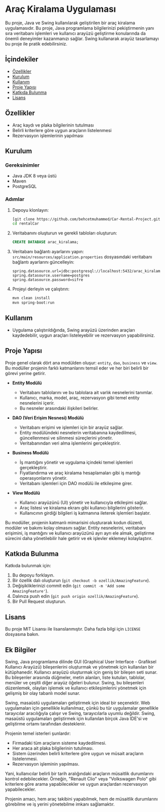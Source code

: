 # Araç Kiralama Uygulaması

Bu proje, Java ve Swing kullanılarak geliştirilen bir araç kiralama uygulamasıdır. Bu proje, Java programlama bilgilerinizi pekiştirmenin yanı sıra veritabanı işlemleri ve kullanıcı arayüzü geliştirme konularında da önemli deneyimler kazanmanızı sağlar. Swing kullanarak arayüz tasarlamayı bu proje ile pratik edebilirsiniz.

## İçindekiler
- [Özellikler](#özellikler)
- [Kurulum](#kurulum)
- [Kullanım](#kullanım)
- [Proje Yapısı](#proje-yapısı)
- [Katkıda Bulunma](#katkıda-bulunma)
- [Lisans](#lisans)

## Özellikler
- Araç kaydı ve plaka bilgilerinin tutulması
- Belirli kriterlere göre uygun araçların listelenmesi
- Rezervasyon işlemlerinin yapılması

## Kurulum

### Gereksinimler
- Java JDK 8 veya üstü
- Maven
- PostgreSQL

### Adımlar
1. Depoyu klonlayın:
    ```sh
    [git clone https://github.com/behcetmuhammed/Car-Rental-Project.git]
    cd rentalCar
    ```

2. Veritabanını oluşturun ve gerekli tabloları oluşturun:
    ```sql
    CREATE DATABASE arac_kiralama;
    ```

3. Veritabanı bağlantı ayarlarını yapın:
    `src/main/resources/application.properties` dosyasındaki veritabanı bağlantı ayarlarını güncelleyin:
    ```properties
    spring.datasource.url=jdbc:postgresql://localhost:5432/arac_kiralama
    spring.datasource.username=postgres
    spring.datasource.password=sifre
    ```

4. Projeyi derleyin ve çalıştırın:
    ```sh
    mvn clean install
    mvn spring-boot:run
    ```

## Kullanım
- Uygulama çalıştırıldığında, Swing arayüzü üzerinden araçları kaydedebilir, uygun araçları listeleyebilir ve rezervasyon yapabilirsiniz.

## Proje Yapısı
Proje genel olarak dört ana modülden oluşur: `entity`, `dao`, `business` ve `view`. Bu modüller projenin farklı katmanlarını temsil eder ve her biri belirli bir görevi yerine getirir.

- **Entity Modülü**
  - Veritabanı tablolarını ve bu tablolara ait varlık nesnelerini tanımlar.
  - Kullanıcı, marka, model, araç, rezervasyon gibi temel entity nesnelerini içerir.
  - Bu nesneler arasındaki ilişkileri belirler.

- **DAO (Veri Erişim Nesnesi) Modülü**
  - Veritabanı erişimi ve işlemleri için bir arayüz sağlar.
  - Entity modülündeki nesnelerin veritabanına kaydedilmesi, güncellenmesi ve silinmesi süreçlerini yönetir.
  - Veritabanından veri alma işlemlerini gerçekleştirir.

- **Business Modülü**
  - İş mantığını yönetir ve uygulama içindeki temel işlemleri gerçekleştirir.
  - Fiyatlandırma ve araç kiralama hesaplamaları gibi iş mantığı operasyonlarını yönetir.
  - Veritabanı işlemleri için DAO modülü ile etkileşime girer.

- **View Modülü**
  - Kullanıcı arayüzünü (UI) yönetir ve kullanıcıyla etkileşimi sağlar.
  - Araç listesi ve kiralama ekranı gibi kullanıcı bilgilerini gösterir.
  - Kullanıcının girdiği bilgileri iş katmanına ileterek işlemleri başlatır.

Bu modüller, projenin katmanlı mimarisini oluşturarak kodun düzenli, modüler ve bakımı kolay olmasını sağlar. Entity nesnelerini, veritabanı erişimini, iş mantığını ve kullanıcı arayüzünü ayrı ayrı ele almak, geliştirme sürecini daha yönetilebilir hale getirir ve ek işlevler eklemeyi kolaylaştırır.

## Katkıda Bulunma
Katkıda bulunmak için:
1. Bu depoyu forklayın.
2. Bir özellik dalı oluşturun (`git checkout -b ozellik/AmazingFeature`).
3. Değişikliklerinizi commit edin (`git commit -m 'Add some AmazingFeature'`).
4. Dalınıza push edin (`git push origin ozellik/AmazingFeature`).
5. Bir Pull Request oluşturun.

## Lisans
Bu proje MIT Lisansı ile lisanslanmıştır. Daha fazla bilgi için `LICENSE` dosyasına bakın.

## Ek Bilgiler
Swing, Java programlama dilinde GUI (Graphical User Interface - Grafiksel Kullanıcı Arayüzü) bileşenlerini oluşturmak ve yönetmek için kullanılan bir kütüphanedir. Kullanıcı arayüzü oluşturmak için geniş bir bileşen seti sunar. Bu bileşenler arasında düğmeler, metin alanları, liste kutuları, tablolar, menüler ve çeşitli diğer arayüz öğeleri bulunur. Swing, bu bileşenleri düzenlemek, olayları işlemek ve kullanıcı etkileşimlerini yönetmek için gelişmiş bir olay tabanlı model sunar.

Swing, masaüstü uygulamaları geliştirmek için ideal bir seçenektir. Web uygulamaları için genellikle kullanılmaz, çünkü bu tür uygulamalar genellikle tarayıcılar aracılığıyla çalışır ve Swing, tarayıcılarla uyumlu değildir. Swing, masaüstü uygulamaları geliştirmek için kullanılan birçok Java IDE'si ve geliştirme ortamı tarafından desteklenir.

Projenin temel isterleri şunlardır:
- Firmadaki tüm araçların sisteme kaydedilmesi.
- Her araca ait plaka bilgilerinin tutulması.
- Sistem üzerinden belirli kriterlere göre uygun ve müsait araçların listelenmesi.
- Rezervasyon işleminin yapılması.

Yani, kullanıcılar belirli bir tarih aralığındaki araçların müsaitlik durumlarını kontrol edebilecekler. Örneğin, "Renault Clio" veya "Volkswagen Polo" gibi kriterlere göre arama yapabilecekler ve uygun araçlardan rezervasyon yapabilecekler.

Projenin amacı, hem araç takibini yapabilmek, hem de müsaitlik durumlarını görebilme ve iş yerini yönetebilme imkanı sağlamaktır.
